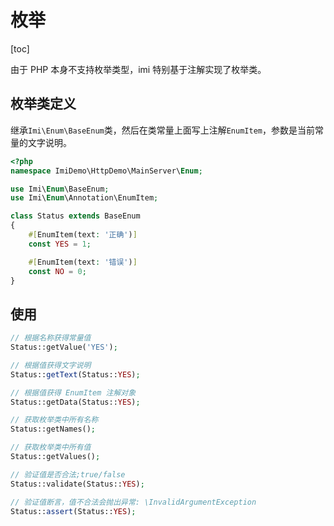 # 枚举

[toc]

由于 PHP 本身不支持枚举类型，imi 特别基于注解实现了枚举类。

## 枚举类定义

继承`Imi\Enum\BaseEnum`类，然后在类常量上面写上注解`EnumItem`，参数是当前常量的文字说明。

```php
<?php
namespace ImiDemo\HttpDemo\MainServer\Enum;

use Imi\Enum\BaseEnum;
use Imi\Enum\Annotation\EnumItem;

class Status extends BaseEnum
{
    #[EnumItem(text: '正确')]
    const YES = 1;

    #[EnumItem(text: '错误')]
    const NO = 0;
}
```

## 使用

```php
// 根据名称获得常量值
Status::getValue('YES');

// 根据值获得文字说明
Status::getText(Status::YES);

// 根据值获得 EnumItem 注解对象
Status::getData(Status::YES);

// 获取枚举类中所有名称
Status::getNames();

// 获取枚举类中所有值
Status::getValues();

// 验证值是否合法;true/false
Status::validate(Status::YES);

// 验证值断言，值不合法会抛出异常: \InvalidArgumentException
Status::assert(Status::YES);
```
